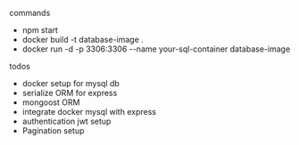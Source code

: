 commands
- npm start
- docker build -t database-image .
- docker run -d -p 3306:3306 --name your-sql-container database-image


todos
- docker setup for mysql db
- serialize ORM for express
- mongoost ORM
- integrate docker mysql with express
- authentication jwt setup
- Pagination setup
